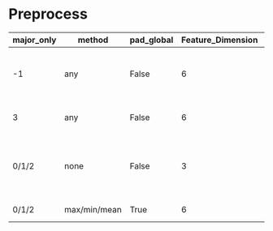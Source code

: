 # Preprocess

| major_only | method       | pad_global | Feature_Dimension | Detail                                                       |
| ---------- | ------------ | ---------- | ----------------- | ------------------------------------------------------------ |
| -1         | any          | False      | 6                 | Variance Higher + Variance Lower if exists                   |
| 3          | any          | False      | 6                 | Body_1 + Body_2 if exists                                    |
| 0/1/2      | none         | False      | 3                 | Body only  (0:Variance Higher; 1:Body_1; 2:Body_2 if exists) |
| 0/1/2      | max/min/mean | True       | 6                 | Body+Global Pooling                                          |
